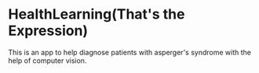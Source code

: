 # HealthLearning(That's the Expression)
This is an app to help diagnose patients with asperger's syndrome with the help of computer vision.
